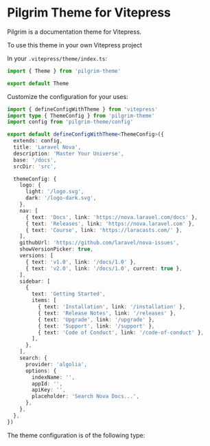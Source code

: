 # Pilgrim Theme for Vitepress

Pilgrim is a documentation theme for Vitepress.

To use this theme in your own Vitepress project

In your `.vitepress/theme/index.ts`:

```ts
import { Theme } from 'pilgrim-theme'

export default Theme
```

Customize the configuration for your uses:

```ts
import { defineConfigWithTheme } from 'vitepress'
import type { ThemeConfig } from 'pilgrim-theme'
import config from 'pilgrim-theme/config'

export default defineConfigWithTheme<ThemeConfig>({
  extends: config,
  title: 'Laravel Nova',
  description: 'Master Your Universe',
  base: '/docs',
  srcDir: 'src',

  themeConfig: {
    logo: {
      light: '/logo.svg',
      dark: '/logo-dark.svg',
    },
    nav: [
      { text: 'Docs', link: 'https://nova.laravel.com/docs' },
      { text: 'Releases', link: 'https://nova.laravel.com' },
      { text: 'Course', link: 'https://laracasts.com/' },
    ],
    githubUrl: 'https://github.com/laravel/nova-issues',
    showVersionPicker: true,
    versions: [
      { text: 'v1.0', link: '/docs/1.0' },
      { text: 'v2.0', link: '/docs/1.0', current: true },
    ],
    sidebar: [
      {
        text: 'Getting Started',
        items: [
          { text: 'Installation', link: '/installation' },
          { text: 'Release Notes', link: '/releases' },
          { text: 'Upgrade', link: '/upgrade' },
          { text: 'Support', link: '/support' },
          { text: 'Code of Conduct', link: '/code-of-conduct' },
        ],
      },
    ],
    search: {
      provider: 'algolia',
      options: {
        indexName: '',
        appId: '',
        apiKey: '',
        placeholder: 'Search Nova Docs...',
      },
    },
  },
})
```

The theme configuration is of the following type:

```ts

```
